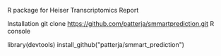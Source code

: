 R package for Heiser Transcriptomics Report 

Installation
git clone https://github.com/patterja/smmartprediction.git
R console

library(devtools)
install_github("patterja/smmart_prediction")
